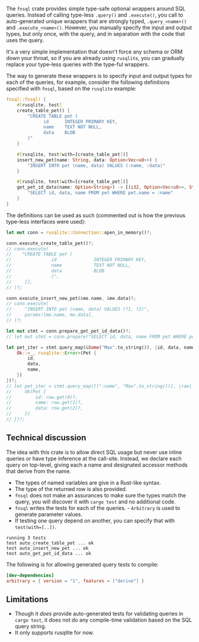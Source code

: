 The `fnsql` crate provides simple type-safe optional wrappers around SQL
queries. Instead of calling type-less `.query()` and `.execute()`, you call to
auto-generated unique wrappers that are strongly typed, `.query_<name>()` and
`.execute_<name>()`. However, you manually specify the input and output types,
but only once, with the query, and in separation with the code that uses the
query.

It's a very simple implementation that doesn't force any schema or ORM down
your throat, so if you are already using `rusqlite`, you can gradually
replace your type-less queries with the type-ful wrappers.

The way to generate these wrappers is to specify input and output types for
each of the queries, for example, consider the following definitions
specified with `fnsql`, based on the `rusqlite` example:

```rust
fnsql::fnsql! {
    #[rusqlite, test]
    create_table_pet() {
        "CREATE TABLE pet (
              id      INTEGER PRIMARY KEY,
              name    TEXT NOT NULL,
              data    BLOB
        )"
    }

    #[rusqlite, test(with=[create_table_pet])]
    insert_new_pet(name: String, data: Option<Vec<u8>>) {
        "INSERT INTO pet (name, data) VALUES (:name, :data)"
    }

    #[rusqlite, test(with=[create_table_pet])]
    get_pet_id_data(name: Option<String>) -> [(i32, Option<Vec<u8>>, String)] {
        "SELECT id, data, name FROM pet WHERE pet.name = :name"
    }
}
```

The definitions can be used as such (commented out is how the previous
type-less interfaces were used):

```rust ignore
let mut conn = rusqlite::Connection::open_in_memory()?;

conn.execute_create_table_pet()?;
// conn.execute(
//    "CREATE TABLE pet (
//               id              INTEGER PRIMARY KEY,
//               name            TEXT NOT NULL,
//               data            BLOB
//               )",
//     [],
// )?;

conn.execute_insert_new_pet(&me.name, &me.data)?;
// conn.execute(
//     "INSERT INTO pet (name, data) VALUES (?1, ?2)",
//     params![me.name, me.data],
// )?;

let mut stmt = conn.prepare_get_pet_id_data()?;
// let mut stmt = conn.prepare("SELECT id, data, name FROM pet WHERE pet.name = :name")?;

let pet_iter = stmt.query_map(&Some("Max".to_string()), |id, data, name| {
    Ok::<_, rusqlite::Error>(Pet {
        id,
        data,
        name,
    })
})?;
// let pet_iter = stmt.query_map([(":name", "Max".to_string())], |row| {
//     Ok(Pet {
//         id: row.get(0)?,
//         name: row.get(1)?,
//         data: row.get(2)?,
//     })
// })?;
```

## Technical discussion

The idea with this crate is to allow direct SQL usage but never use inline
queries or have type inference at the call-site. Instead, we declare each query
on top-level, giving each a name and designated accessor methods that derive
from the name.

- The types of named variables are give in a Rust-like syntax.
- The type of the returned row is also provided.
- `fnsql` does not make an assurances to make sure the types match the query,
  you will discover it with `cargo test` and no additional code.
- `fnsql` writes the tests for each of the queries.  - `Arbitrary` is used to
  generate parameter values.
- If testing one query depend on another, you can specify that with `test(with=[..])`.

```text
running 3 tests
test auto_create_table_pet ... ok
test auto_insert_new_pet ... ok
test auto_get_pet_id_data ... ok
```

The following is for allowing generated query tests to compile:

```toml
[dev-dependencies]
arbitrary = { version = "1", features = ["derive"] }
```

## Limitations

 * Though it <i>does</i> provide auto-generated tests for validating queries in `cargo test`,
   it does not do any compile-time validation based on the SQL query string.
 * It only supports rusqlite for now.